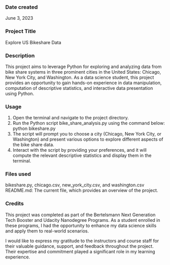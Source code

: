 ### Date created
June 3, 2023

### Project Title
Explore US Bikeshare Data

### Description
This project aims to leverage Python for exploring and analyzing data from bike share systems in three prominent cities in the United States: Chicago, New York City, and Washington. As a data science student, this project provides an opportunity to gain hands-on experience in data manipulation, computation of descriptive statistics, and interactive data presentation using Python.

### Usage
1. Open the terminal and navigate to the project directory.
2. Run the Python script bike_share_analysis.py using the command below:
python bikeshare.py
3. The script will prompt you to choose a city (Chicago, New York City, or Washington) and present various options to explore different aspects of the bike share data.
4. Interact with the script by providing your preferences, and it will compute the relevant descriptive statistics and display them in the terminal.


### Files used
bikeshare.py, chicago.csv, new_york_city.csv, and washington.csv
README.md: The current file, which provides an overview of the project.

### Credits
This project was completed as part of the Bertelsmann Next Generation Tech Booster and Udacity Nanodegree Programs. As a student enrolled in these programs, I had the opportunity to enhance my data science skills and apply them to real-world scenarios.

I would like to express my gratitude to the instructors and course staff for their valuable guidance, support, and feedback throughout the project. Their expertise and commitment played a significant role in my learning experience.

